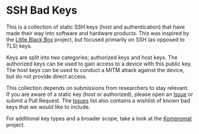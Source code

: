# SSH Bad Keys

This is a collection of static SSH keys (host and authentication) that have made their way into software and hardware products. This was inspired by the [Little Black Box](https://code.google.com/p/littleblackbox/) project, but focused primarily on SSH (as opposed to TLS) keys.

Keys are split into two categories; authorized keys and host keys. The authorized keys can be used to gain access to a device with this public key. The host keys can be used to conduct a MITM attack against the device, but do not provide direct access.

This collection depends on submissions from researchers to stay relevant. If you are aware of a static key (host or authorized), please open an [Issue](https://github.com/rapid7/ssh-badkeys/issues) or submit a Pull Request. The [Issues](https://github.com/rapid7/ssh-badkeys/issues) list also contains a wishlist of known bad keys that we would like to include.

For additional key types and a broader scope, take a look at the [Kompromat](https://github.com/BenBE/kompromat) project.



